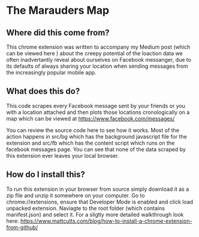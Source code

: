 # The Marauders Map

## Where did this come from?
This chrome extension was written to accompany my Medium post (which can be viewed here ) about the creepy potential of the 
loaction data we often inadvertantly reveal about ourselves on Facebook messanger, due to its defaults of always sharing your 
location when sending messages from the increasingly popular mobile app. 

## What does this do?
This code scrapes every Facebook message sent by your friends or you with a location attached and then plots those locations cronologically
on a map which can be viewed at https://www.facebook.com/messages/

You can review the source code here to see how it works. Most of the action happens in src/bg which has the background javascript
file for the extension and src/fb which has the content script which runs on the facebook messages page. You can see that none of
the data scraped by this extension ever leaves your local browser.

## How do I install this?
To run this extension in your browser from source simply download it as a zip file and unzip it somewhere on your computer.
Go to chrome://extensions, ensure that Developer Mode is enabled and click load unpacked extension. 
Naviagte to the root folder (which contains manifest.json) and select it. 
For a sligtly more detailed walkthrough look here: https://www.mattcutts.com/blog/how-to-install-a-chrome-extension-from-github/
